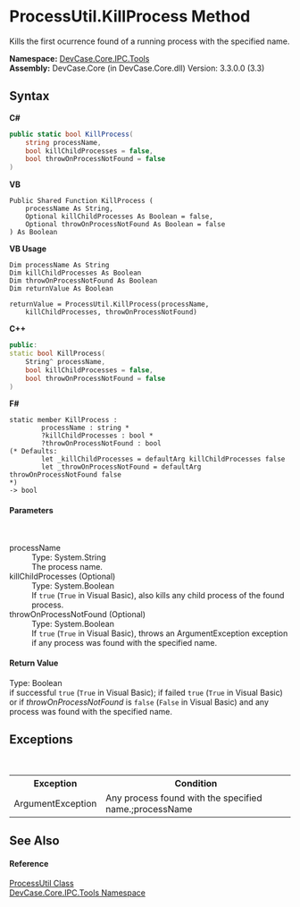 # ProcessUtil.KillProcess Method 
 

Kills the first ocurrence found of a running process with the specified name.

**Namespace:**&nbsp;<a href="N_DevCase_Core_IPC_Tools">DevCase.Core.IPC.Tools</a><br />**Assembly:**&nbsp;DevCase.Core (in DevCase.Core.dll) Version: 3.3.0.0 (3.3)

## Syntax

**C#**<br />
``` C#
public static bool KillProcess(
	string processName,
	bool killChildProcesses = false,
	bool throwOnProcessNotFound = false
)
```

**VB**<br />
``` VB
Public Shared Function KillProcess ( 
	processName As String,
	Optional killChildProcesses As Boolean = false,
	Optional throwOnProcessNotFound As Boolean = false
) As Boolean
```

**VB Usage**<br />
``` VB Usage
Dim processName As String
Dim killChildProcesses As Boolean
Dim throwOnProcessNotFound As Boolean
Dim returnValue As Boolean

returnValue = ProcessUtil.KillProcess(processName, 
	killChildProcesses, throwOnProcessNotFound)
```

**C++**<br />
``` C++
public:
static bool KillProcess(
	String^ processName, 
	bool killChildProcesses = false, 
	bool throwOnProcessNotFound = false
)
```

**F#**<br />
``` F#
static member KillProcess : 
        processName : string * 
        ?killChildProcesses : bool * 
        ?throwOnProcessNotFound : bool 
(* Defaults:
        let _killChildProcesses = defaultArg killChildProcesses false
        let _throwOnProcessNotFound = defaultArg throwOnProcessNotFound false
*)
-> bool 

```


#### Parameters
&nbsp;<dl><dt>processName</dt><dd>Type: System.String<br />The process name.</dd><dt>killChildProcesses (Optional)</dt><dd>Type: System.Boolean<br />If `true` (`True` in Visual Basic), also kills any child process of the found process.</dd><dt>throwOnProcessNotFound (Optional)</dt><dd>Type: System.Boolean<br />If `true` (`True` in Visual Basic), throws an ArgumentException exception if any process was found with the specified name.</dd></dl>

#### Return Value
Type: Boolean<br />if successful `true` (`True` in Visual Basic); if failed `true` (`True` in Visual Basic) or if *throwOnProcessNotFound* is `false` (`False` in Visual Basic) and any process was found with the specified name.

## Exceptions
&nbsp;<table><tr><th>Exception</th><th>Condition</th></tr><tr><td>ArgumentException</td><td>Any process found with the specified name.;processName</td></tr></table>

## See Also


#### Reference
<a href="T_DevCase_Core_IPC_Tools_ProcessUtil">ProcessUtil Class</a><br /><a href="N_DevCase_Core_IPC_Tools">DevCase.Core.IPC.Tools Namespace</a><br />